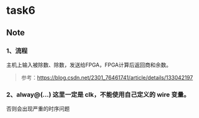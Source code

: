 # task6

## Note

### 1、流程

主机上输入被除数、除数，发送给FPGA，FPGA计算后返回商和余数。

> 参考：https://blog.csdn.net/2301_76461741/article/details/133042197

### 2、alway@(...) 这里一定是 clk，不能使用自己定义的 wire 变量。

否则会出现严重的时序问题
